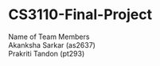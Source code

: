 # CS3110-Final-Project
Name of Team Members <br>
Akanksha Sarkar (as2637) <br>
Prakriti Tandon (pt293) 
